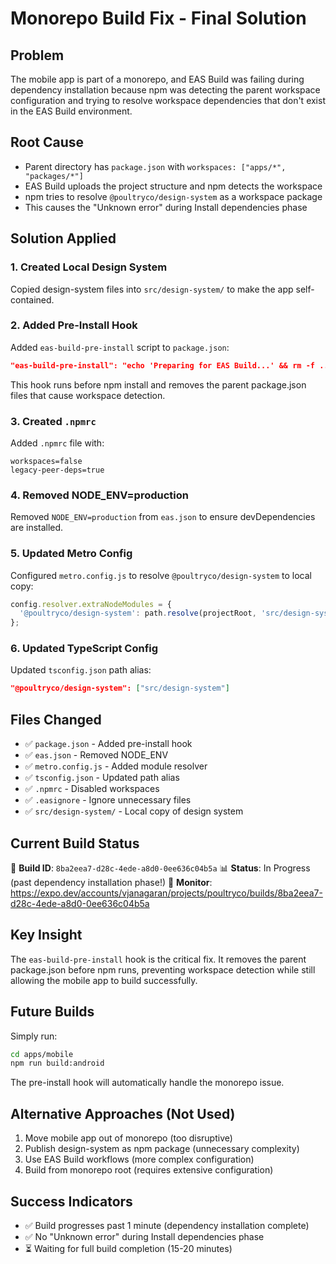 # Monorepo Build Fix - Final Solution

## Problem
The mobile app is part of a monorepo, and EAS Build was failing during dependency installation because npm was detecting the parent workspace configuration and trying to resolve workspace dependencies that don't exist in the EAS Build environment.

## Root Cause
- Parent directory has `package.json` with `workspaces: ["apps/*", "packages/*"]`
- EAS Build uploads the project structure and npm detects the workspace
- npm tries to resolve `@poultryco/design-system` as a workspace package
- This causes the "Unknown error" during Install dependencies phase

## Solution Applied

### 1. Created Local Design System
Copied design-system files into `src/design-system/` to make the app self-contained.

### 2. Added Pre-Install Hook
Added `eas-build-pre-install` script to `package.json`:
```json
"eas-build-pre-install": "echo 'Preparing for EAS Build...' && rm -f ../../package.json ../../package-lock.json || true"
```

This hook runs before npm install and removes the parent package.json files that cause workspace detection.

### 3. Created `.npmrc`
Added `.npmrc` file with:
```
workspaces=false
legacy-peer-deps=true
```

### 4. Removed NODE_ENV=production
Removed `NODE_ENV=production` from `eas.json` to ensure devDependencies are installed.

### 5. Updated Metro Config
Configured `metro.config.js` to resolve `@poultryco/design-system` to local copy:
```javascript
config.resolver.extraNodeModules = {
  '@poultryco/design-system': path.resolve(projectRoot, 'src/design-system'),
};
```

### 6. Updated TypeScript Config
Updated `tsconfig.json` path alias:
```json
"@poultryco/design-system": ["src/design-system"]
```

## Files Changed
- ✅ `package.json` - Added pre-install hook
- ✅ `eas.json` - Removed NODE_ENV
- ✅ `metro.config.js` - Added module resolver
- ✅ `tsconfig.json` - Updated path alias
- ✅ `.npmrc` - Disabled workspaces
- ✅ `.easignore` - Ignore unnecessary files
- ✅ `src/design-system/` - Local copy of design system

## Current Build Status
🚀 **Build ID**: `8ba2eea7-d28c-4ede-a8d0-0ee636c04b5a`
📊 **Status**: In Progress (past dependency installation phase!)
🔗 **Monitor**: https://expo.dev/accounts/vjanagaran/projects/poultryco/builds/8ba2eea7-d28c-4ede-a8d0-0ee636c04b5a

## Key Insight
The `eas-build-pre-install` hook is the critical fix. It removes the parent package.json before npm runs, preventing workspace detection while still allowing the mobile app to build successfully.

## Future Builds
Simply run:
```bash
cd apps/mobile
npm run build:android
```

The pre-install hook will automatically handle the monorepo issue.

## Alternative Approaches (Not Used)
1. Move mobile app out of monorepo (too disruptive)
2. Publish design-system as npm package (unnecessary complexity)
3. Use EAS Build workflows (more complex configuration)
4. Build from monorepo root (requires extensive configuration)

## Success Indicators
- ✅ Build progresses past 1 minute (dependency installation complete)
- ✅ No "Unknown error" during Install dependencies phase
- ⏳ Waiting for full build completion (15-20 minutes)

